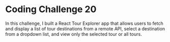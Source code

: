 # Coding Challenge 20
In this challenge, I built a React Tour Explorer app that allows users to fetch and display a list of tour destinations from a remote API, select a destination from a dropdown list, and view only the selected tour or all tours.